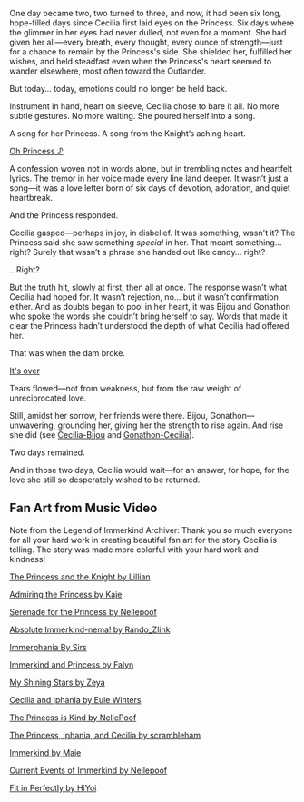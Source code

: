 <!-- title: A Knight's Love -->

One day became two, two turned to three, and now, it had been six long, hope-filled days since Cecilia first laid eyes on the Princess. Six days where the glimmer in her eyes had never dulled, not even for a moment. She had given her all—every breath, every thought, every ounce of strength—just for a chance to remain by the Princess's side. She shielded her, fulfilled her wishes, and held steadfast even when the Princess's heart seemed to wander elsewhere, most often toward the Outlander.

But today… today, emotions could no longer be held back.

Instrument in hand, heart on sleeve, Cecilia chose to bare it all. No more subtle gestures. No more waiting. She poured herself into a song.

A song for her Princess.
A song from the Knight’s aching heart.

[Oh Princess ♪](#embed:https://www.youtube.com/live/I75IWfMGVgM?t=7144)

A confession woven not in words alone, but in trembling notes and heartfelt lyrics. The tremor in her voice made every line land deeper. It wasn’t just a song—it was a love letter born of six days of devotion, adoration, and quiet heartbreak.

And the Princess responded.

Cecilia gasped—perhaps in joy, in disbelief. It was something, wasn't it? The Princess said she saw something _special_ in her. That meant something… right? Surely that wasn’t a phrase she handed out like candy… right?

...Right?

But the truth hit, slowly at first, then all at once. The response wasn’t what Cecilia had hoped for. It wasn’t rejection, no… but it wasn’t confirmation either. And as doubts began to pool in her heart, it was Bijou and Gonathon who spoke the words she couldn’t bring herself to say. Words that made it clear the Princess hadn’t understood the depth of what Cecilia had offered her.

That was when the dam broke.

[It's over](#embed:https://www.youtube.com/live/I75IWfMGVgM?si=u-PlbeDW8LMpZi8Y&t=9163)

Tears flowed—not from weakness, but from the raw weight of unreciprocated love.

Still, amidst her sorrow, her friends were there. Bijou, Gonathon—unwavering, grounding her, giving her the strength to rise again. And rise she did (see [Cecilia-Bijou](#edge:cecilia-bijou) and [Gonathon-Cecilia](#edge:cecilia-gigi)).

Two days remained.

And in those two days, Cecilia would wait—for an answer, for hope, for the love she still so desperately wished to be returned.

## Fan Art from Music Video

Note from the Legend of Immerkind Archiver: Thank you so much everyone for all your hard work in creating beautiful fan art for the story Cecilia is telling. The story was made more colorful with your hard work and kindness!

[The Princess and the Knight by Lillian](https://x.com/Lillian5090/status/1920258639580766280)

[Admiring the Princess by Kaje](https://x.com/kaje_zu/status/1920142379383943206)

[Serenade for the Princess by Nellepoof](https://x.com/nellepoof/status/1920139044693922274)

[Absolute Immerkind-nema! by Rando_Zlink](https://x.com/Rando_ZLink/status/1920072518939132072)

[Immerphania By Sirs](https://x.com/SirShadenfreude/status/1919955783967490180)

[Immerkind and Princess by Falyn ](https://x.com/DetectiveFalyn/status/1919579661480169695)

[My Shining Stars by Zeya](https://x.com/NOminishki/status/1920011853004001565)

[Cecilia and Iphania by Eule Winters](https://x.com/Eule_Winters/status/1919969659094499795)

[The Princess is Kind by NellePoof](https://x.com/nellepoof/status/1919079218916303097)

[The Princess, Iphania, and Cecilia by scrambleham](https://x.com/scrambleham/status/1920353533930487993)

[Immerkind by Maie](https://x.com/maiemuri/status/1919914115356885274)

[Current Events of Immerkind by Nellepoof](https://x.com/nellepoof/status/1919448453266239514)

[Fit in Perfectly by HiYoi](https://x.com/HatakeKelly/status/1920140228473630955)
